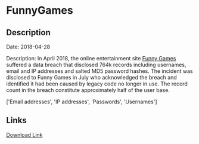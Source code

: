 # FunnyGames

## Description

Date: 2018-04-28

Description:
In April 2018, the online entertainment site <a href="https://www.funny-games.biz/" target="_blank" rel="noopener">Funny Games</a> suffered a data breach that disclosed 764k records including usernames, email and IP addresses and salted MD5 password hashes. The incident was disclosed to Funny Games in July who acknowledged the breach and identified it had been caused by legacy code no longer in use. The record count in the breach constitute approximately half of the user base.


['Email addresses', 'IP addresses', 'Passwords', 'Usernames']

## Links

[Download Link](https://link-to.net/1229997/980.0034782864411/dynamic/?r=ZnVubnktZ2FtZXMuYml6)